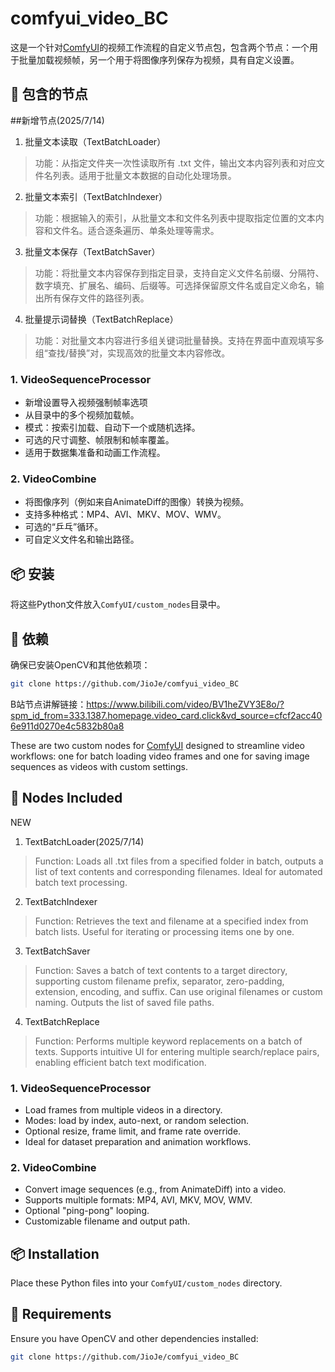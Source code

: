 # comfyui_video_BC

这是一个针对[ComfyUI](https://github.com/comfyanonymous/ComfyUI)的视频工作流程的自定义节点包，包含两个节点：一个用于批量加载视频帧，另一个用于将图像序列保存为视频，具有自定义设置。

## 🧩 包含的节点

##新增节点(2025/7/14)
1. 批量文本读取（TextBatchLoader）
> 功能：从指定文件夹一次性读取所有 .txt 文件，输出文本内容列表和对应文件名列表。适用于批量文本数据的自动化处理场景。
2. 批量文本索引（TextBatchIndexer）
> 功能：根据输入的索引，从批量文本和文件名列表中提取指定位置的文本内容和文件名。适合逐条遍历、单条处理等需求。
3. 批量文本保存（TextBatchSaver）
> 功能：将批量文本内容保存到指定目录，支持自定义文件名前缀、分隔符、数字填充、扩展名、编码、后缀等。可选择保留原文件名或自定义命名，输出所有保存文件的路径列表。
4. 批量提示词替换（TextBatchReplace）
> 功能：对批量文本内容进行多组关键词批量替换。支持在界面中直观填写多组“查找/替换”对，实现高效的批量文本内容修改。

### 1. VideoSequenceProcessor
- 新增设置导入视频强制帧率选项
- 从目录中的多个视频加载帧。
- 模式：按索引加载、自动下一个或随机选择。
- 可选的尺寸调整、帧限制和帧率覆盖。
- 适用于数据集准备和动画工作流程。

### 2. VideoCombine
- 将图像序列（例如来自AnimateDiff的图像）转换为视频。
- 支持多种格式：MP4、AVI、MKV、MOV、WMV。
- 可选的“乒乓”循环。
- 可自定义文件名和输出路径。

## 📦 安装
将这些Python文件放入`ComfyUI/custom_nodes`目录中。

## 🔧 依赖
确保已安装OpenCV和其他依赖项：
```bash
git clone https://github.com/JioJe/comfyui_video_BC
```
B站节点讲解链接：https://www.bilibili.com/video/BV1heZVY3E8o/?spm_id_from=333.1387.homepage.video_card.click&vd_source=cfcf2acc406e911d0270e4c5832b80a8

These are two custom nodes for [ComfyUI](https://github.com/comfyanonymous/ComfyUI) designed to streamline video workflows: one for batch loading video frames and one for saving image sequences as videos with custom settings.

## 🧩 Nodes Included

NEW
1. TextBatchLoader(2025/7/14)
> Function: Loads all .txt files from a specified folder in batch, outputs a list of text contents and corresponding filenames. Ideal for automated batch text processing.
2. TextBatchIndexer
> Function: Retrieves the text and filename at a specified index from batch lists. Useful for iterating or processing items one by one.
3. TextBatchSaver
> Function: Saves a batch of text contents to a target directory, supporting custom filename prefix, separator, zero-padding, extension, encoding, and suffix. Can use original filenames or custom naming. Outputs the list of saved file paths.
4. TextBatchReplace
> Function: Performs multiple keyword replacements on a batch of texts. Supports intuitive UI for entering multiple search/replace pairs, enabling efficient batch text modification.

### 1. VideoSequenceProcessor
- Load frames from multiple videos in a directory.
- Modes: load by index, auto-next, or random selection.
- Optional resize, frame limit, and frame rate override.
- Ideal for dataset preparation and animation workflows.

### 2. VideoCombine
- Convert image sequences (e.g., from AnimateDiff) into a video.
- Supports multiple formats: MP4, AVI, MKV, MOV, WMV.
- Optional "ping-pong" looping.
- Customizable filename and output path.

## 📦 Installation
Place these Python files into your `ComfyUI/custom_nodes` directory.

## 🔧 Requirements
Ensure you have OpenCV and other dependencies installed:
```bash
git clone https://github.com/JioJe/comfyui_video_BC

